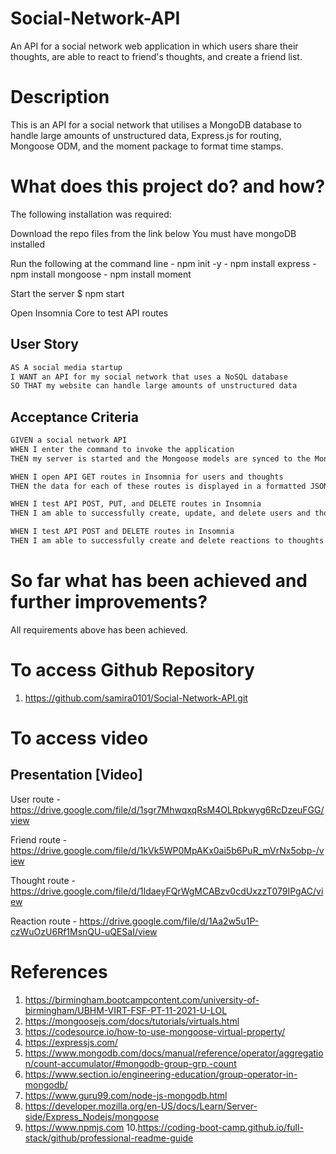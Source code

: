 # Social-Network-API

An API for a social network web application in which users share their thoughts, are able to react to friend's thoughts, and create a friend list.

# Description 

This is an API for a social network that utilises a MongoDB database to handle large amounts of unstructured data, Express.js for routing, Mongoose ODM, and the moment package to format time stamps.

# What does this project do? and how?

The following installation was required:

Download the repo files from the link below
You must have mongoDB installed

Run the following at the command line
    - npm init -y
    - npm install express
    - npm install mongoose
    - npm install moment
   
Start the server
    $ npm start

Open Insomnia Core to test API routes

## User Story

```md
AS A social media startup
I WANT an API for my social network that uses a NoSQL database
SO THAT my website can handle large amounts of unstructured data
```

## Acceptance Criteria

```md
GIVEN a social network API
WHEN I enter the command to invoke the application
THEN my server is started and the Mongoose models are synced to the MongoDB database

WHEN I open API GET routes in Insomnia for users and thoughts
THEN the data for each of these routes is displayed in a formatted JSON

WHEN I test API POST, PUT, and DELETE routes in Insomnia
THEN I am able to successfully create, update, and delete users and thoughts in my database

WHEN I test API POST and DELETE routes in Insomnia
THEN I am able to successfully create and delete reactions to thoughts and add and remove friends to a user’s friend list
```

# So far what has been achieved and further improvements?

All requirements above has been achieved.

# To access Github Repository 

1. https://github.com/samira0101/Social-Network-API.git

# To access video 

## Presentation [Video]
User route - https://drive.google.com/file/d/1sgr7MhwqxqRsM4OLRpkwyg6RcDzeuFGG/view

Friend route - https://drive.google.com/file/d/1kVk5WP0MpAKx0ai5b6PuR_mVrNx5obp-/view

Thought route - https://drive.google.com/file/d/1IdaeyFQrWgMCABzv0cdUxzzT079IPgAC/view

Reaction route - https://drive.google.com/file/d/1Aa2w5u1P-czWuOzU6Rf1MsnQU-uQESaI/view

# References

1. https://birmingham.bootcampcontent.com/university-of-birmingham/UBHM-VIRT-FSF-PT-11-2021-U-LOL
2. https://mongoosejs.com/docs/tutorials/virtuals.html
3. https://codesource.io/how-to-use-mongoose-virtual-property/
4. https://expressjs.com/
5. https://www.mongodb.com/docs/manual/reference/operator/aggregation/count-accumulator/#mongodb-group-grp.-count
6. https://www.section.io/engineering-education/group-operator-in-mongodb/
7. https://www.guru99.com/node-js-mongodb.html
8. https://developer.mozilla.org/en-US/docs/Learn/Server-side/Express_Nodejs/mongoose
9. https://www.npmjs.com
10.https://coding-boot-camp.github.io/full-stack/github/professional-readme-guide